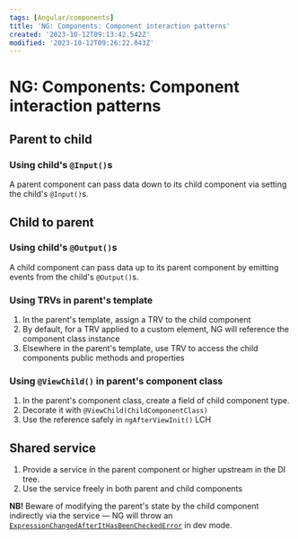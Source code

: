 ```yaml
---
tags: [Angular/components]
title: 'NG: Components: Component interaction patterns'
created: '2023-10-12T09:13:42.542Z'
modified: '2023-10-12T09:26:22.043Z'
---
```


# NG: Components: Component interaction patterns


## Parent to child


### Using child's `@Input()`s

A parent component can pass data down to its child component via setting the child's `@Input()`s.


## Child to parent


### Using child's `@Output()`s

A child component can pass data up to its parent component by emitting events from the child's `@Output()`s.


### Using TRVs in parent's template

1. In the parent's template, assign a TRV to the child component
2. By default, for a TRV applied to a custom element, NG will reference the component class instance
3. Elsewhere in the parent's template, use TRV to access the child components public methods and properties


### Using `@ViewChild()` in parent's component class

1. In the parent's component class, create a field of child component type.
2. Decorate it with `@ViewChild(ChildComponentClass)`
3. Use the reference safely in `ngAfterViewInit()` LCH


## Shared service

1. Provide a service in the parent component or higher upstream in the DI tree.
2. Use the service freely in both parent and child components

**NB!** Beware of modifying the parent's state by the child component indirectly via the service &mdash; NG will throw an [`ExpressionChangedAfterItHasBeenCheckedError`](https://angular.io/errors/NG0100) in dev mode.
